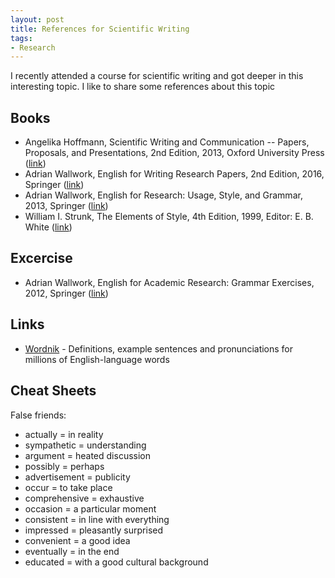 ```yaml
---
layout: post
title: References for Scientific Writing
tags:
- Research
---
```

I recently attended a course for scientific writing and  got deeper in this interesting topic. I like to share some references about this topic

## Books
* Angelika Hoffmann, Scientific Writing and Communication -- Papers, Proposals, and Presentations, 2nd Edition, 2013, Oxford  University Press ([link](https://global.oup.com/ushe/product/scientific-writing-and-communication-9780199947560?cc=de&lang=en&))
* Adrian Wallwork, English for Writing Research Papers, 2nd Edition, 2016, Springer ([link](http://www.springer.com/gp/book/9783319260921))
* Adrian Wallwork, English for Research: Usage, Style, and Grammar, 2013, Springer ([link](http://www.springer.com/gp/book/9781461415923))
* William I. Strunk, The Elements of Style, 4th Edition, 1999, Editor: E. B. White ([link](https://en.wikipedia.org/wiki/The_Elements_of_Style))

## Excercise
* Adrian Wallwork, English for Academic Research: Grammar Exercises, 2012, Springer ([link](http://www.springer.com/us/book/9781461442882))

## Links
* [Wordnik](https://www.wordnik.com/) - Definitions, example sentences and pronunciations for millions of English-language words

## Cheat Sheets

 False friends:
* actually = in reality
* sympathetic = understanding
* argument = heated discussion
* possibly = perhaps
* advertisement = publicity
* occur = to take place
* comprehensive = exhaustive
* occasion = a particular moment
* consistent = in line with everything
* impressed = pleasantly surprised
* convenient = a good idea
* eventually = in the end
* educated = with a good cultural background
